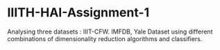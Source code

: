 # IIITH-HAI-Assignment-1
Analysing three datasets : IIIT-CFW. IMFDB, Yale Dataset using different combinations of dimensionality reduction algorithms and classifiers.
